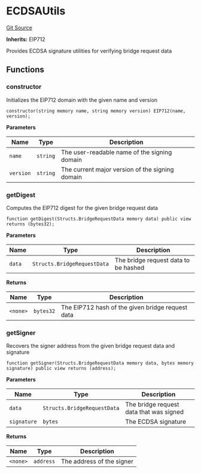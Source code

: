 # ECDSAUtils
[Git Source](https://github.com/idatsy/eigen-bridge/blob/eebec4f167dbfa8749ada8d03753364230dd7d49/src/ECDSAUtils.sol)

**Inherits:**
EIP712

Provides ECDSA signature utilities for verifying bridge request data


## Functions
### constructor

Initializes the EIP712 domain with the given name and version


```solidity
constructor(string memory name, string memory version) EIP712(name, version);
```
**Parameters**

|Name|Type|Description|
|----|----|-----------|
|`name`|`string`|The user-readable name of the signing domain|
|`version`|`string`|The current major version of the signing domain|


### getDigest

Computes the EIP712 digest for the given bridge request data


```solidity
function getDigest(Structs.BridgeRequestData memory data) public view returns (bytes32);
```
**Parameters**

|Name|Type|Description|
|----|----|-----------|
|`data`|`Structs.BridgeRequestData`|The bridge request data to be hashed|

**Returns**

|Name|Type|Description|
|----|----|-----------|
|`<none>`|`bytes32`|The EIP712 hash of the given bridge request data|


### getSigner

Recovers the signer address from the given bridge request data and signature


```solidity
function getSigner(Structs.BridgeRequestData memory data, bytes memory signature) public view returns (address);
```
**Parameters**

|Name|Type|Description|
|----|----|-----------|
|`data`|`Structs.BridgeRequestData`|The bridge request data that was signed|
|`signature`|`bytes`|The ECDSA signature|

**Returns**

|Name|Type|Description|
|----|----|-----------|
|`<none>`|`address`|The address of the signer|


